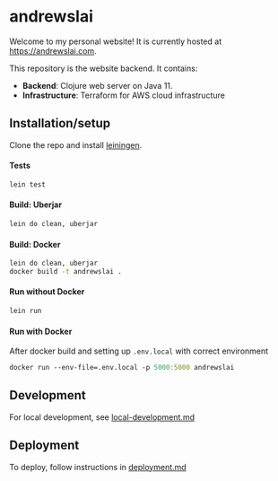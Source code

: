 # andrewslai

Welcome to my personal website! It is currently hosted at https://andrewslai.com.  

This repository is the website backend. It contains:

- **Backend**: Clojure web server on Java 11.  
- **Infrastructure**: Terraform for AWS cloud infrastructure  

## Installation/setup
Clone the repo and install [leiningen](https://leiningen.org/).  

#### Tests
```bash
lein test

```

#### Build: Uberjar
```bash
lein do clean, uberjar
```

#### Build: Docker
```bash
lein do clean, uberjar
docker build -t andrewslai .
```

#### Run without Docker
``` clojure
lein run
```

#### Run with Docker
After docker build and setting up `.env.local` with correct environment

``` clojure
docker run --env-file=.env.local -p 5000:5000 andrewslai
```

## Development
For local development, see [local-development.md](./docs/local-development.md)

## Deployment
To deploy, follow instructions in [deployment.md](./docs/deployment.md)
